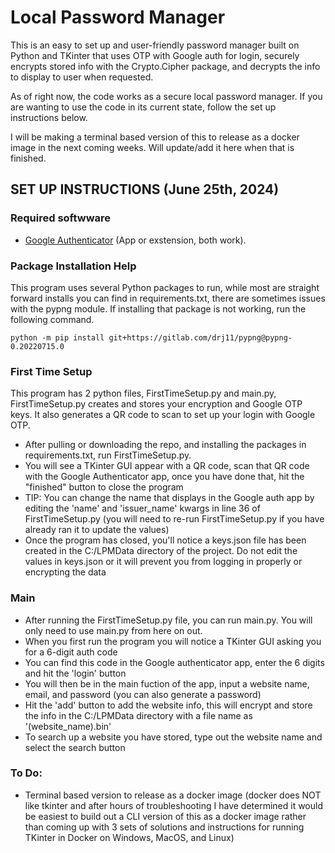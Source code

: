 # Local Password Manager

This is an easy to set up and user-friendly password manager built on Python and TKinter that uses OTP with Google auth for login, securely encrypts stored info with the Crypto.Cipher package, and decrypts the info to display to user when requested.

As of right now, the code works as a secure local password manager. If you are wanting to use the code in its current state, follow the set up instructions below.

I will be making a terminal based version of this to release as a docker image in the next coming weeks. Will update/add it here when that is finished.

## SET UP INSTRUCTIONS (June 25th, 2024)

### Required softwware
- [Google Authenticator](https://chromewebstore.google.com/detail/authenticator/bhghoamapcdpbohphigoooaddinpkbai?pli=1) (App or exstension, both work).

### Package Installation Help
This program uses several Python packages to run, while most are straight forward installs you can find in requirements.txt, there are sometimes issues with the pypng module. If installing that package is not working, run the following command. 

```
python -m pip install git+https://gitlab.com/drj11/pypng@pypng-0.20220715.0
```

### First Time Setup
This program has 2 python files, FirstTimeSetup.py and main.py, FirstTimeSetup.py creates and stores your encryption and Google OTP keys. It also generates a QR code to scan to set up your login with Google OTP.
- After pulling or downloading the repo, and installing the packages in requirements.txt, run FirstTimeSetup.py.
- You will see a TKinter GUI appear with a QR code, scan that QR code with the Google Authenticator app, once you have done that, hit the "finished" button to close the program
- TIP: You can change the name that displays in the Google auth app by editing the 'name' and 'issuer_name' kwargs in line 36 of FirstTimeSetup.py (you will need to re-run FirstTimeSetup.py if you have already ran it to update the values) 
- Once the program has closed, you'll notice a keys.json file has been created in the C:/LPMData directory of the project. Do not edit the values in keys.json or it will prevent you from logging in properly or encrypting the data


### Main 
- After running the FirstTimeSetup.py file, you can run main.py. You will only need to use main.py from here on out. 
- When you first run the program you will notice a TKinter GUI asking you for a 6-digit auth code
- You can find this code in the Google authenticator app, enter the 6 digits and hit the 'login' button
- You will then be in the main fuction of the app, input a website name, email, and password (you can also generate a password) 
- Hit the 'add' button to add the website info, this will encrypt and store the info in the C:/LPMData directory with a file name as '(website_name).bin'
- To search up a website you have stored, type out the website name and select the search button


### To Do:
- Terminal based version to release as a docker image (docker does NOT like tkinter and after hours of troubleshooting I have determined it would be easiest to build out a CLI version of this as a docker image rather than coming up with 3 sets of solutions and instructions for running TKinter in Docker on Windows, MacOS, and Linux) 

